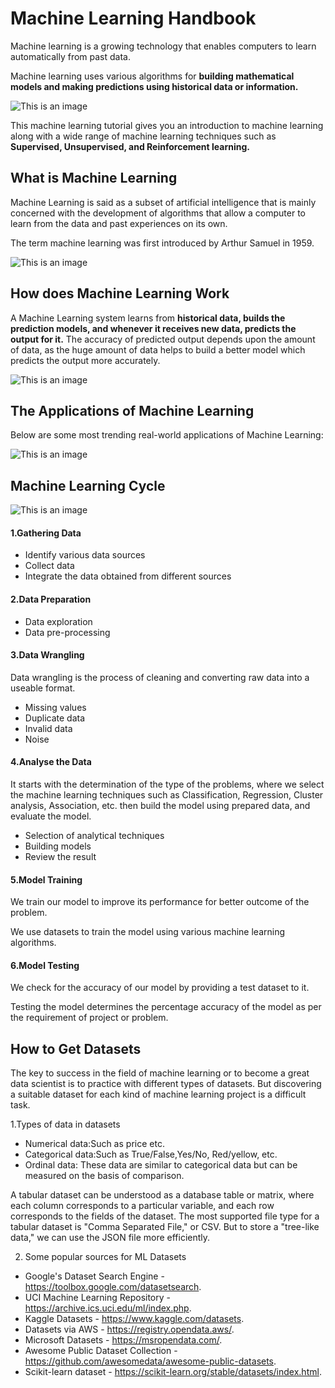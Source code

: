 # Machine Learning Handbook

Machine learning is a growing technology that enables computers to learn automatically from past data.

Machine learning uses various algorithms for **building mathematical models and making predictions using historical data or information.**

![This is an image](https://bausem.bau.edu.tr/upload/is-makina-banner.jpg)

This machine learning tutorial gives you an introduction to machine learning along with a wide range of machine learning techniques such as **Supervised, Unsupervised, and Reinforcement learning.**

## What is Machine Learning

Machine Learning is said as a subset of artificial intelligence that is mainly concerned with the development of algorithms that allow a computer to learn from the data and past experiences on its own. 

The term machine learning was first introduced by Arthur Samuel in 1959.

![This is an image](https://www.researchgate.net/publication/346857783/figure/fig1/AS:967035769061377@1607570702800/Human-learning-HL-versus-machine-learning-ML-Model-capacity-in-ML-is-analogous-to.png)

## How does Machine Learning Work

A Machine Learning system learns from **historical data, builds the prediction models, and whenever it receives new data, predicts the output for it.**
The accuracy of predicted output depends upon the amount of data, as the huge amount of data helps to build a better model which predicts the output more accurately.


![This is an image](https://static.javatpoint.com/tutorial/machine-learning/images/introduction-to-machine-learning2.png)


## The Applications of Machine Learning 

Below are some most trending real-world applications of Machine Learning:

![This is an image](https://static.javatpoint.com/tutorial/machine-learning/images/applications-of-machine-learning.png)


## Machine Learning Cycle

![This is an image](https://scontent.fsaw2-3.fna.fbcdn.net/v/t39.30808-6/274730526_7181100061962801_5417619223200454114_n.jpg?_nc_cat=108&ccb=1-5&_nc_sid=730e14&_nc_eui2=AeFFXv-pxi0KF_bnZTAbiIBK8kL41MSEHQfyQvjUxIQdB30AgI_FqHw8Htd14F_JPsIA8oEgJhlGxF5GXNt52FWx&_nc_ohc=OuFPr5ml1RQAX87HLLZ&_nc_ht=scontent.fsaw2-3.fna&oh=00_AT_lm4R8Izf3z_3qJAhjS8XYmpHqnsCcCct0zjAQP4wpmg&oe=621DE72E)

#### 1.Gathering Data

- Identify various data sources
- Collect data
- Integrate the data obtained from different sources

#### 2.Data Preparation

- Data exploration
- Data pre-processing


#### 3.Data Wrangling

Data wrangling is the process of cleaning and converting raw data into a useable format.

- Missing values
- Duplicate data
- Invalid data
- Noise

#### 4.Analyse the Data

It starts with the determination of the type of the problems, where we select the machine learning techniques such as Classification, Regression, Cluster analysis, Association, etc. then build the model using prepared data, and evaluate the model.

- Selection of analytical techniques
- Building models
- Review the result

#### 5.Model Training

We train our model to improve its performance for better outcome of the problem.

We use datasets to train the model using various machine learning algorithms. 

#### 6.Model Testing

We check for the accuracy of our model by providing a test dataset to it.

Testing the model determines the percentage accuracy of the model as per the requirement of project or problem.

## How to Get Datasets

The key to success in the field of machine learning or to become a great data scientist is to practice with different types of datasets. But discovering a suitable dataset for each kind of machine learning project is a difficult task. 

1.Types of data in datasets

- Numerical data:Such as price etc.
- Categorical data:Such as  True/False,Yes/No, Red/yellow, etc.
- Ordinal data: These data are similar to categorical data but can be measured on the basis of comparison.

A tabular dataset can be understood as a database table or matrix, where each column corresponds to a particular variable, and each row corresponds to the fields of the dataset. The most supported file type for a tabular dataset is "Comma Separated File," or CSV. But to store a "tree-like data," we can use the JSON file more efficiently.


2. Some popular sources for ML Datasets

- Google's Dataset Search Engine -  https://toolbox.google.com/datasetsearch.
- UCI Machine Learning Repository - https://archive.ics.uci.edu/ml/index.php.
- Kaggle Datasets - https://www.kaggle.com/datasets.
- Datasets via AWS - https://registry.opendata.aws/.
- Microsoft Datasets  - https://msropendata.com/.
- Awesome Public Dataset Collection - https://github.com/awesomedata/awesome-public-datasets.
- Scikit-learn dataset  - https://scikit-learn.org/stable/datasets/index.html.
